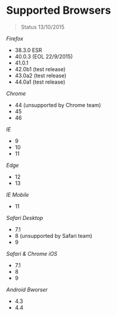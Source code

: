 # Supported Browsers 
> Status 13/10/2015

*Firefox*
- 38.3.0 ESR
- 40.0.3 (EOL 22/9/2015)
- 41.0.1
- 42.0b1 (test release)
- 43.0a2 (test release)
- 44.0a1 (test release)

*Chrome*
- 44 (unsupported by Chrome team)
- 45
- 46

*IE*
- 9
- 10
- 11

*Edge*
- 12
- 13

*IE Mobile*
- 11

*Safari Desktop*
- 7.1
- 8 (unsupported by Safari team)
- 9

*Safari & Chrome iOS*
- 7.1
- 8
- 9

*Android Bworser*
- 4.3
- 4.4
